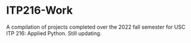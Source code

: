 # ITP216-Work
A compilation of projects completed over the 2022 fall semester for USC ITP 216: Applied Python.
Still updating.

